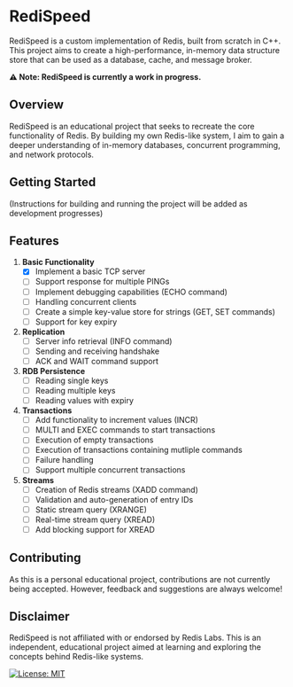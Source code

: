 # RediSpeed

RediSpeed is a custom implementation of Redis, built from scratch in C++. This project aims to create a high-performance, in-memory data structure store that can be used as a database, cache, and message broker.

**⚠️ Note: RediSpeed is currently a work in progress.**

## Overview

RediSpeed is an educational project that seeks to recreate the core functionality of Redis. By building my own Redis-like system, I aim to gain a deeper understanding of in-memory databases, concurrent programming, and network protocols.

## Getting Started

(Instructions for building and running the project will be added as development progresses)

## Features

1. **Basic Functionality**
   - [x] Implement a basic TCP server
   - [ ] Support response for multiple PINGs
   - [ ] Implement debugging capabilities (ECHO command)
   - [ ] Handling concurrent clients
   - [ ] Create a simple key-value store for strings (GET, SET commands)
   - [ ] Support for key expiry

2. **Replication**
   - [ ] Server info retrieval (INFO command)
   - [ ] Sending and receiving handshake
   - [ ] ACK and WAIT command support

3. **RDB Persistence**
   - [ ] Reading single keys
   - [ ] Reading multiple keys
   - [ ] Reading values with expiry

4. **Transactions**
   - [ ] Add functionality to increment values (INCR)
   - [ ] MULTI and EXEC commands to start transactions
   - [ ] Execution of empty transactions
   - [ ] Execution of transactions containing mutliple commands
   - [ ] Failure handling
   - [ ] Support multiple concurrent transactions

5. **Streams**
   - [ ] Creation of Redis streams (XADD command)
   - [ ] Validation and auto-generation of entry IDs
   - [ ] Static stream query (XRANGE)
   - [ ] Real-time stream query (XREAD)
   - [ ] Add blocking support for XREAD

## Contributing

As this is a personal educational project, contributions are not currently being accepted. However, feedback and suggestions are always welcome!


## Disclaimer

RediSpeed is not affiliated with or endorsed by Redis Labs. This is an independent, educational project aimed at learning and exploring the concepts behind Redis-like systems.

[![License: MIT](https://img.shields.io/badge/License-MIT-yellow.svg)](https://opensource.org/licenses/MIT)
